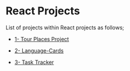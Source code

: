 # React Projects

List of projects within React projects as follows;


- [1- Tour Places Project](./001-Tour-Places-RP-01/README.md)

- [2- Language-Cards](./002-Language-Cards-RP-02/README.md)

- [3- Task Tracker](./003-Task-Tracker-RP-03/README.md)


  

